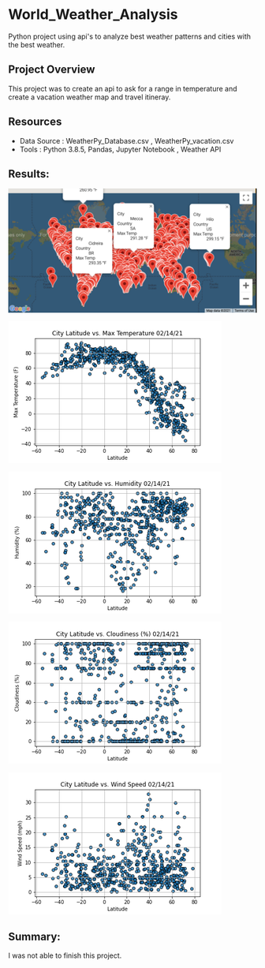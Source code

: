 # World_Weather_Analysis
Python project using api's to analyze best weather patterns and cities with the best weather.  

## Project Overview 

This project was to create an api to ask for a range in temperature and create a vacation weather map and travel itineray.


## Resources 
- Data Source : WeatherPy_Database.csv , WeatherPy_vacation.csv 
- Tools : Python 3.8.5, Pandas, Jupyter Notebook , Weather API

## Results: 


![alt text](https://github.com/JoePedroza/World_Weather_Analysis/blob/main/Vacation_Search/WeatherPy_vacation_map.png)


![alt text](https://github.com/JoePedroza/World_Weather_Analysis/blob/main/weather_data/Fig1.png) 


![alt text](https://github.com/JoePedroza/World_Weather_Analysis/blob/main/weather_data/Fig2.png) 


![alt text](https://github.com/JoePedroza/World_Weather_Analysis/blob/main/weather_data/Fig3.png) 


![alt text](https://github.com/JoePedroza/World_Weather_Analysis/blob/main/weather_data/Fig4.png) 

## Summary: 
 I was not able to finish this project.


 


